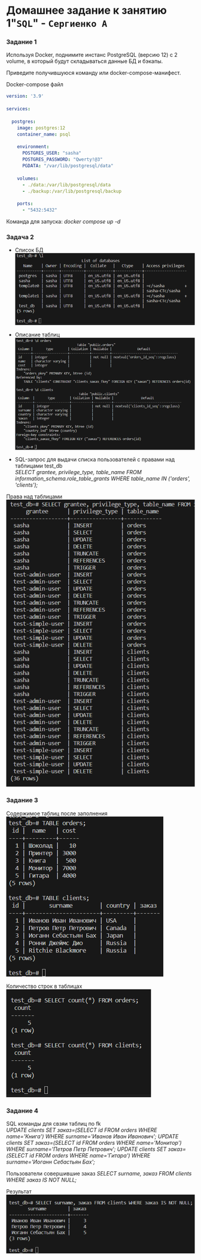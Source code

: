 # Домашнее задание к занятию 1"`SQL`" - `Сергиенко А`

### Задание 1

Используя Docker, поднимите инстанс PostgreSQL (версию 12) c 2 volume, в который будут складываться данные БД и бэкапы.

Приведите получившуюся команду или docker-compose-манифест.

Docker-compose файл
```yaml
version: '3.9'

services:

  postgres:
    image: postgres:12
    container_name: psql

    environment:
      POSTGRES_USER: "sasha"
      POSTGRES_PASSWORD: "Qwerty!@3"
      PGDATA: "/var/lib/postgresql/data"

    volumes:
      - ./data:/var/lib/postgresql/data
      - ./backup:/var/lib/postgresql/backup
  
    ports:
      - "5432:5432"

```
Команда для запуска: 
*docker compose up -d*

### Задача 2

* Список БД  
![DBlist](https://github.com/SashkaSer/BD/blob/main/SQL/img/DBlist.png)  

* Описание таблиц
![Tables](https://github.com/SashkaSer/BD/blob/main/SQL/img/tables.png)  

* SQL-запрос для выдачи списка пользователей с правами над таблицами test_db  
*SELECT grantee, privilege_type, table_name FROM information_schema.role_table_grants WHERE table_name IN ('orders', 'clients');*

Права над таблицами  
![Grants](https://github.com/SashkaSer/BD/blob/main/SQL/img/grants.png)  

### Задание 3

Содержимое таблиц после заполнения  
![Tables](https://github.com/SashkaSer/BD/blob/main/SQL/img/tables2.png)  

Количество строк в таблицах  
![count](https://github.com/SashkaSer/BD/blob/main/SQL/img/count.png)

### Задание 4

SQL команды для свзяи таблиц по fk  
*UPDATE clients SET заказ=(SELECT id FROM orders WHERE name='Книга') WHERE surname='Иванов Иван Иванович';*
*UPDATE clients SET заказ=(SELECT id FROM orders WHERE name='Монитор') WHERE surname='Петров Петр Петрович';*
*UPDATE clients SET заказ=(SELECT id FROM orders WHERE name='Гитара') WHERE surname='Иоганн Себастьян Бах';*

Пользователи совершившие заказ
*SELECT surname, заказ FROM clients WHERE заказ IS NOT NULL;*

Результат  
![Result](https://github.com/SashkaSer/BD/blob/main/SQL/img/result.png)